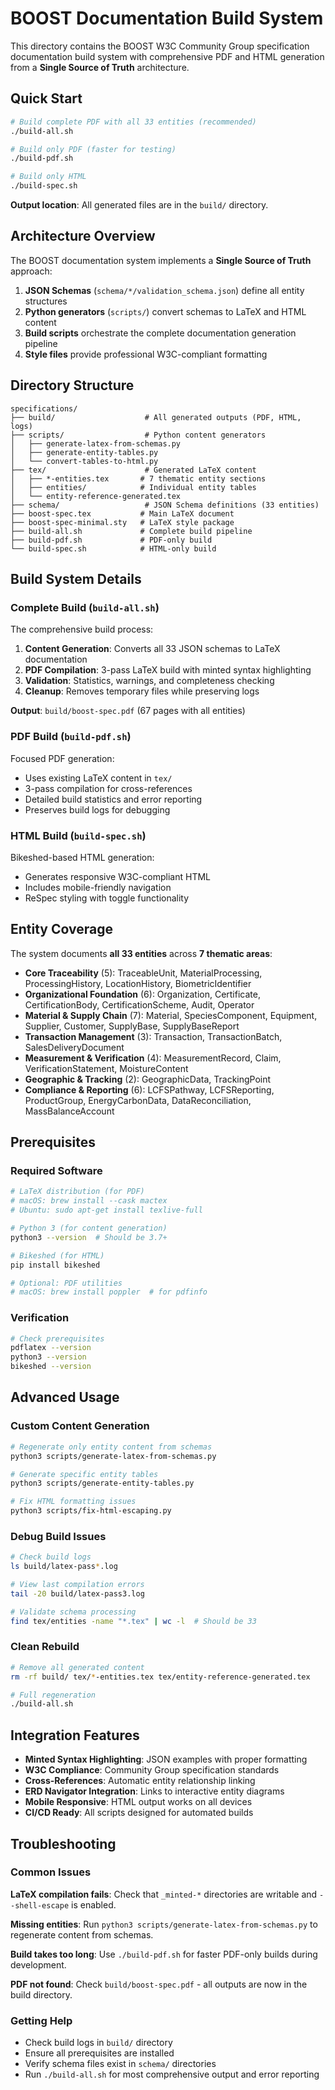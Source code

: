 # BOOST Documentation Build System

This directory contains the BOOST W3C Community Group specification documentation build system with comprehensive PDF and HTML generation from a **Single Source of Truth** architecture.

## Quick Start

```bash
# Build complete PDF with all 33 entities (recommended)
./build-all.sh

# Build only PDF (faster for testing)
./build-pdf.sh

# Build only HTML  
./build-spec.sh
```

**Output location**: All generated files are in the `build/` directory.

## Architecture Overview

The BOOST documentation system implements a **Single Source of Truth** approach:

1. **JSON Schemas** (`schema/*/validation_schema.json`) define all entity structures
2. **Python generators** (`scripts/`) convert schemas to LaTeX and HTML content
3. **Build scripts** orchestrate the complete documentation generation pipeline
4. **Style files** provide professional W3C-compliant formatting

## Directory Structure

```
specifications/
├── build/                    # All generated outputs (PDF, HTML, logs)
├── scripts/                  # Python content generators
│   ├── generate-latex-from-schemas.py
│   ├── generate-entity-tables.py
│   └── convert-tables-to-html.py
├── tex/                      # Generated LaTeX content
│   ├── *-entities.tex       # 7 thematic entity sections
│   ├── entities/            # Individual entity tables
│   └── entity-reference-generated.tex
├── schema/                   # JSON Schema definitions (33 entities)
├── boost-spec.tex           # Main LaTeX document
├── boost-spec-minimal.sty   # LaTeX style package
├── build-all.sh             # Complete build pipeline
├── build-pdf.sh             # PDF-only build
└── build-spec.sh            # HTML-only build
```

## Build System Details

### Complete Build (`build-all.sh`)

The comprehensive build process:

1. **Content Generation**: Converts all 33 JSON schemas to LaTeX documentation
2. **PDF Compilation**: 3-pass LaTeX build with minted syntax highlighting
3. **Validation**: Statistics, warnings, and completeness checking
4. **Cleanup**: Removes temporary files while preserving logs

**Output**: `build/boost-spec.pdf` (67 pages with all entities)

### PDF Build (`build-pdf.sh`)

Focused PDF generation:
- Uses existing LaTeX content in `tex/`
- 3-pass compilation for cross-references
- Detailed build statistics and error reporting
- Preserves build logs for debugging

### HTML Build (`build-spec.sh`)

Bikeshed-based HTML generation:
- Generates responsive W3C-compliant HTML
- Includes mobile-friendly navigation
- ReSpec styling with toggle functionality

## Entity Coverage

The system documents **all 33 entities** across **7 thematic areas**:

- **Core Traceability** (5): TraceableUnit, MaterialProcessing, ProcessingHistory, LocationHistory, BiometricIdentifier
- **Organizational Foundation** (6): Organization, Certificate, CertificationBody, CertificationScheme, Audit, Operator  
- **Material & Supply Chain** (7): Material, SpeciesComponent, Equipment, Supplier, Customer, SupplyBase, SupplyBaseReport
- **Transaction Management** (3): Transaction, TransactionBatch, SalesDeliveryDocument
- **Measurement & Verification** (4): MeasurementRecord, Claim, VerificationStatement, MoistureContent
- **Geographic & Tracking** (2): GeographicData, TrackingPoint
- **Compliance & Reporting** (6): LCFSPathway, LCFSReporting, ProductGroup, EnergyCarbonData, DataReconciliation, MassBalanceAccount

## Prerequisites

### Required Software

```bash
# LaTeX distribution (for PDF)
# macOS: brew install --cask mactex
# Ubuntu: sudo apt-get install texlive-full

# Python 3 (for content generation)
python3 --version  # Should be 3.7+

# Bikeshed (for HTML)
pip install bikeshed

# Optional: PDF utilities
# macOS: brew install poppler  # for pdfinfo
```

### Verification

```bash
# Check prerequisites
pdflatex --version
python3 --version
bikeshed --version
```

## Advanced Usage

### Custom Content Generation

```bash
# Regenerate only entity content from schemas
python3 scripts/generate-latex-from-schemas.py

# Generate specific entity tables
python3 scripts/generate-entity-tables.py

# Fix HTML formatting issues
python3 scripts/fix-html-escaping.py
```

### Debug Build Issues

```bash
# Check build logs
ls build/latex-pass*.log

# View last compilation errors
tail -20 build/latex-pass3.log

# Validate schema processing
find tex/entities -name "*.tex" | wc -l  # Should be 33
```

### Clean Rebuild

```bash
# Remove all generated content
rm -rf build/ tex/*-entities.tex tex/entity-reference-generated.tex

# Full regeneration
./build-all.sh
```

## Integration Features

- **Minted Syntax Highlighting**: JSON examples with proper formatting
- **W3C Compliance**: Community Group specification standards
- **Cross-References**: Automatic entity relationship linking  
- **ERD Navigator Integration**: Links to interactive entity diagrams
- **Mobile Responsive**: HTML output works on all devices
- **CI/CD Ready**: All scripts designed for automated builds

## Troubleshooting

### Common Issues

**LaTeX compilation fails**: Check that `_minted-*` directories are writable and `--shell-escape` is enabled.

**Missing entities**: Run `python3 scripts/generate-latex-from-schemas.py` to regenerate content from schemas.

**Build takes too long**: Use `./build-pdf.sh` for faster PDF-only builds during development.

**PDF not found**: Check `build/boost-spec.pdf` - all outputs are now in the build directory.

### Getting Help

- Check build logs in `build/` directory
- Ensure all prerequisites are installed
- Verify schema files exist in `schema/` directories
- Run `./build-all.sh` for most comprehensive output and error reporting